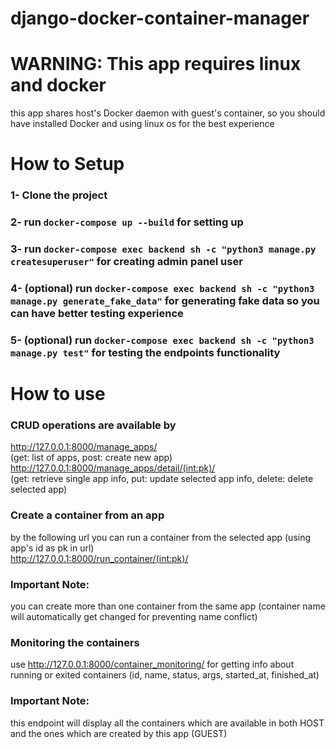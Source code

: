 # django-docker-container-manager

# WARNING: This app requires linux and docker
this app shares host's Docker daemon with guest's container, so you should have installed Docker and using linux os for the best experience

# How to Setup
### 1- Clone the project
### 2- run `docker-compose up --build` for setting up
### 3- run `docker-compose exec backend sh -c "python3 manage.py createsuperuser"` for creating admin panel user
### 4- (optional) run `docker-compose exec backend sh -c "python3 manage.py generate_fake_data"` for generating fake data so you can have better testing experience
### 5- (optional) run `docker-compose exec backend sh -c "python3 manage.py test"` for testing the endpoints functionality

# How to use
### CRUD operations are available by 
http://127.0.0.1:8000/manage_apps/ <br/> (get: list of apps, post: create new app) <br/>
http://127.0.0.1:8000/manage_apps/detail/(int:pk)/ <br/>(get: retrieve single app info, put: update selected app info, delete: delete selected app)

### Create a container from an app
by the following url you can run a container from the selected app (using app's id as pk in url) <br/>
http://127.0.0.1:8000/run_container/(int:pk)/
### Important Note: 
you can create more than one container from the same app (container name will automatically get changed for preventing name conflict)

### Monitoring the containers
use http://127.0.0.1:8000/container_monitoring/ for getting info about running or exited containers (id, name, status, args, started_at, finished_at)
### Important Note:
this endpoint will display all the containers which are available in both HOST and the ones which are created by this app (GUEST)
